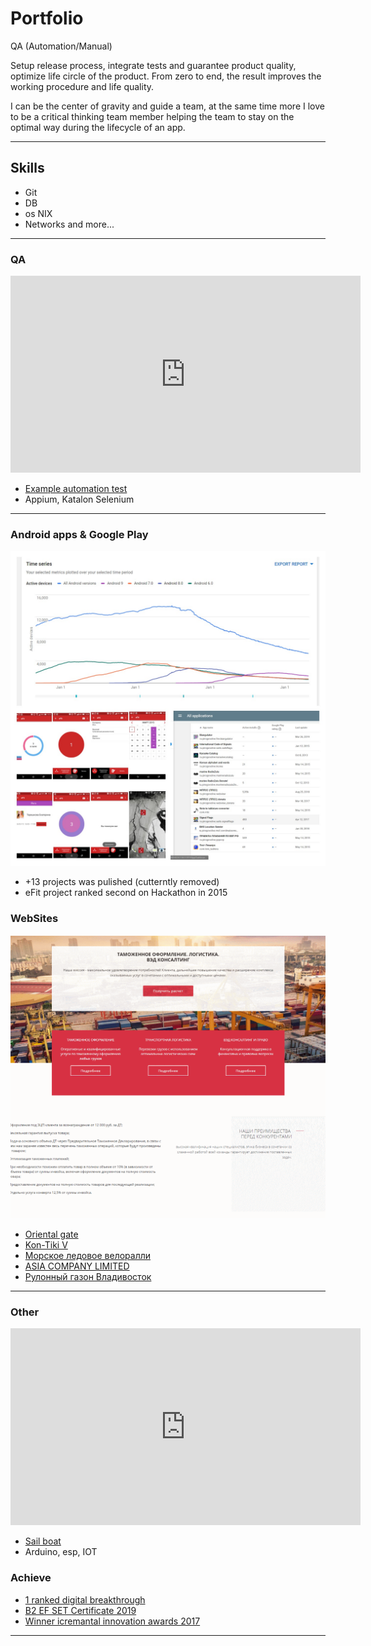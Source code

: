 # Portfolio  
QA (Automation/Manual)

Setup release process, integrate tests and guarantee product quality, optimize life circle of the product. From zero to end, the result improves the working procedure and life quality. 

I can be the center of gravity and guide a team, at the same time more I love to be a critical thinking team member helping the team to stay on the optimal way during the lifecycle of an app.

---

## Skills 
 - Git
 - DB
 - os NIX 
 - Networks
 and more...

---

### QA  
<iframe width="560" height="315" src="https://www.youtube.com/embed/Pj59w3ujvJA?controls=0" frameborder="0" allow="accelerometer; autoplay; encrypted-media; gyroscope; picture-in-picture" allowfullscreen></iframe>  

 - [Example automation test](https://github.com/AntonVTR/CatlulatorTest)
 - Appium, Katalon Selenium

---

### Android apps & Google Play
<img src="images/AndroidAppsGooglePay.jpg?raw=true"/>

 - +13 projects was pulished (cutterntly removed) 
 - eFit project ranked second on Hackathon in 2015 

### WebSites
<img src="images/web_collage.gif?raw=true"/>

- [Oriental gate](http://www.orientalgate.ru/)
- [Kon-Tiki V](http://kontikiv.ru/)
- [Морское ледовое велоралли](http://www.papenberg.ru/)
- [ASIA COMPANY LIMITED](http://ogasiaco.com/)
- [Рулонный газон Владивосток](http://ovoshevod-dv.ru/)

---

### Other  
<iframe width="560" height="315" src="https://www.youtube.com/embed/UTAcd1VSCio?controls=0" frameborder="0" allow="accelerometer; autoplay; encrypted-media; gyroscope; picture-in-picture" allowfullscreen></iframe>  

 - [Sail boat](https://lastromances.livejournal.com/)
 - Arduino, esp, IOT 

### Achieve
 - [1 ranked digital breakthrough](https://leadersofdigital.ru/event/63010/case/146318/results) 
 - [B2 EF SET Certificate 2019](https://antonvtr.github.io/images/achieve/EF%20SET%20Certificate.pdf)
 - [Winner icremantal innovation awards 2017](https://antonvtr.github.io/images/achieve/Certificate%20for%20Hackathon%20(Incremental%202%20A%20Rassolenko).pdf)

---
